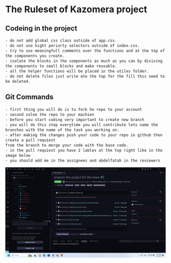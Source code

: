 # The Ruleset of Kazomera project

## Codeing in the project
  
    - do not add global css class outside of app.css.
    - do not use hight periorty selectors outside of index.css.
    - try to use meaningfull comments over the functions and at the top of the components you create.
    - isolate the blocks in the components as much as you can by diviving the components to small blocks and make reusable.
    - all the helper functions will be placed in the utiles folder.
    - do not delete files just write ate the top for the fill this need to be deleted.

## Git Commands

    - first thing you will do is to fork he repo to your account
    - second colne the repo to your machien 
    - before you start coding very important to create new branch
    - you will do this step everytime you will contribute lets name the branches with the name of the task you working on.
    - after making the changes push your code to your repo in github then create a pull requiest
    from the branch to merge your code with the base code.
    - in the pull requiest you have 2 lables at the top right like in the image below 
    - you should add me in the assignees and abdelfatah in the reviewers 

![pull reqquist image](https://github.com/AbdelfatahMongy/kazomera_company/blob/main/src/assets/pullrequiest.png?raw=true)
